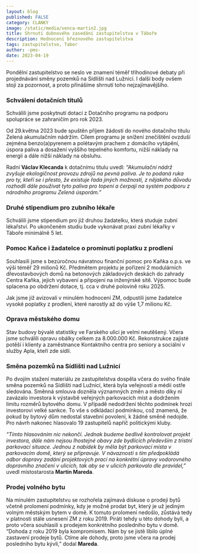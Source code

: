 ```yaml
---
layout: blog
published: FALSE
category: CLANKY
image: /static/media/venca-martin2.jpg
title: Shrnutí dubnového zasedání zastupitelstva v Táboře
description: Hodnocení březnového zastupitelstva
tags: zastupitelstvo, Tabor
author: -pms-
date: 2023-04-19
---
```

Pondělní zastupitelstvo se neslo ve znamení téměř tříhodinové debaty při projednávání směny pozemků na Sídlišti nad Lužnicí. I další body ovšem stojí za pozornost, a proto přinášíme shrnutí toho nejzajímavějšího.  


### Schválení dotačních titulů
Schválili jsme poskytnutí dotací z Dotačního programu na podporu spolupráce se zahraničím pro rok 2023. 

Od 29.května 2023 bude spuštěn příjem žádosti do nového dotačního titulu Zelená akumulačním nádržím. Cílem programu je snížení znečištění ovzduší zejména benzo(a)pyrenem a polétavým prachem z domácího vytápění, úspora paliva a dosažení vyššího tepelného komfortu, nižší náklady na energii a dále nižší náklady na obsluhu.

Radní **Václav Klecanda** k dotačnímu titulu uvedl:  *“Akumulační nádrž zvyšuje ekologičnost provozu zdrojů na pevná paliva. Je to podaná ruka pro ty, kteří se i přesto, že existuje řada jiných možností, z nějakého důvodu rozhodli dále používat tyto paliva pro topení a čerpají na systém podporu z národního programu Zelená úsporám.”* 

### Druhé stipendium pro zubního lékaře

Schválili jsme stipendium pro již druhou žadatelku, která studuje zubní lékařství. Po ukončeném studiu bude vykonávat praxi zubní lékařky v Táboře minimálně 5 let. 

### Pomoc Kaňce i žadatelce o prominutí poplatku z prodlení

Souhlasili jsme s bezúročnou návratnou finanční pomoc pro Kaňka o.p.s. ve výši téměř 29 milionů Kč. Předmětem projektu je pořízení 2 modulárních dřevostavbových domů na betonových základových deskách do zahrady Centra Kaňka, jejich vybavení a připojení na inženýrské sítě. Výpomoc bude splacena po obdržení dotace, tj. cca v druhé polovině roku 2025.

Jak jsme již avizovali v minulém hodnocení ZM, odpustili jsme žadatelce vysoké poplatky z prodlení, které narostly až do výše 1,7 milionu Kč.  

### Oprava městského domu

Stav budovy bývalé statistiky ve Farského ulici je velmi neutěšený. Včera jsme schválili opravu obálky celkem za 8.000.000 Kč. Rekonstrukce zajisté potěší i klienty a zaměstnance Kontaktního centra pro seniory a sociální v služby Apla, kteří zde sídlí.

### Směna pozemků na Sídlišti nad Lužnicí

Po dvojím stažení materiálu ze zastupitelstva dospěla včera do svého finále směna pozemků na Sídlišti nad Lužnicí, která byla veřejností a médii ostře sledována. Směnná smlouva dozněla významných změn a město díky ní zavázalo investora k výstavbě veřejných parkovacích míst a dodržením limitu rozměrů bytového domu. V případě nedodržení těchto podmínek hrozí investorovi velké sankce. To vše s odkládací podmínkou, což znamená, že pokud by bytový dům nedostal stavební povolení, k žádné směně nedojde. Pro návrh nakonec hlasovalo 19 zastupitelů napříč politickými kluby.

 *“Tímto hlasováním nic nekončí. Jednak budeme bedlivě kontrolovat projekt investora, dále nám nejsou lhostejné obavy zde bydlících především z tristní parkovací situace. Jednou z nabídek by měla být parkovací místa v parkovacím domě, který se připravuje. V návaznosti s tím předpokládá odbor dopravy zadání projektových prací na konkrétní úpravy vodorovného dopravního značení v ulicích, tak aby se v ulicích parkovalo dle pravidel,”* uvedl místostarosta **Martin Mareda**.

### Prodej volného bytu

Na minulém zastupitelstvu se rozhořela zajímavá diskuse o prodeji bytů včetně prolomení podmínky, kdy je možné prodat byt, který je už jediným volným městským bytem v domě. K tomuto prolomení nedošlo, zůstává tedy v platnosti stále usnesení ZM z roku 2019. Piráti tehdy u této dohody byli, a proto včera souhlasili s prodejem konkrétního  posledního bytu v domě. “Dohoda z roku 2019 byla kompromisem. Nám by se jistě líbilo úplné zastavení prodeje bytů. Ctíme ale dohody, proto jsme včera na prodej posledního bytu kývli,” dodal **Mareda**.  

